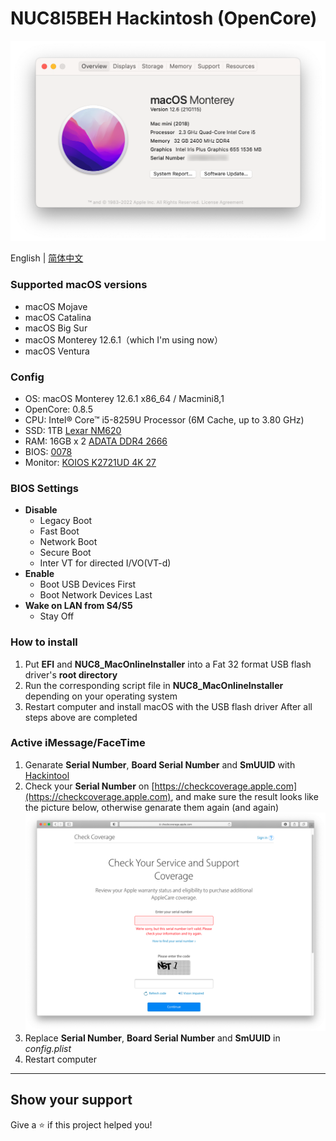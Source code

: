 # NUC8I5BEH Hackintosh (OpenCore)

![Hackintosh](AboutThisMac.png)

English | [简体中文](./README-zh_CN.md)

### Supported macOS versions
+ macOS Mojave
+ macOS Catalina
+ macOS Big Sur
+ macOS Monterey 12.6.1（which I'm using now）
+ macOS Ventura

### Config
+ OS: macOS Monterey 12.6.1 x86_64 / Macmini8,1
+ OpenCore: 0.8.5
+ CPU: Intel® Core™ i5-8259U Processor (6M Cache, up to 3.80 GHz)
+ SSD: 1TB [Lexar NM620](https://union-click.jd.com/jdc?e=618%7Cpc%7C&p=JF8BAOcJK1olXwcEVlZcD0oXB18IGloUXQEGVVdUDEwnRzBQRQQlBENHFRxWFlVPRjtUBABAQlRcCEBdCUoWA2gMGlIcWQEdDRsBVXtjX2ZJUz9tX2N0MgMJaRl0ahl-ZCdlUQoyVW5dCUoWAWsJH18VbTYCU24LZksWAm4IGFsXXgQyVW5dD08TC2gBGFwXXQEGZFldAXvOnenctsJgOdKQ1Yr8t52zq7aRqmslbQUyU15UHE1lQj0cHSklbQYyV24fZhsXATtfGQwWVAICUFsKD0ofAGgMGVgRXlNRXF1UD0gVM20JGl8cbTY)
+ RAM: 16GB x 2 [ADATA DDR4 2666](https://union-click.jd.com/jdc?e=618%7Cpc%7C&p=JF8BAN4JK1olXDYCVV9cCUoQAGgNHV4lGVlaCgFtUQ5SQi0DBUVNGFJeSwUIFxlJX3EIGloUXAcFV1lYDk4IWipURmtDBW1LISU2bylVU3FRSDlRWXZfSjktBEcnAl8IGloUXwIDUFpdOHsXBF9edVsUXAcDVV9bCE4nAl8IHF8RVQEEXF9fCk0TM2gIEmvMw4DW-ccobJ-FgruppI2x9d-b5W5tOEgnBG8BD11nHFQWUixtOEsnAF9KdVpCWFYEXF5UAR9CUWpdGgtGWgcGAwoOXBwfCz1dE1odbQQDVVpUOHs)
+ BIOS: [0078](https://drivers.softpedia.com/get/BIOS/Intel/Intel-NUC8i5BEH-NUC-Kit-BIOS-0078.shtml)
+ Monitor: [KOIOS K2721UD 4K 27](https://union-click.jd.com/jdc?e=&p=JF8BANUJK1olXQEGU19aCksXAF8LEl0XVAIBUl9eDntTXDdWRGtMGENDFlVDFhNSVzMXQA4KD1heSl1UDkkeB2wOGlgTQl9HCANtYx58XipQUhJwL3BCVlgKWzUJVg92e1cZbQcyVF9cCUkTAmsMG2slXQEyFTBaCkIXA2o4GmsVWgQBUVpeDkMTAWsNK1wVVDbbytiJpdJiZ7uamo-04tCm_IfEuXsnM2w4K2sVbQUyFjBYAB4fAGZbSwxCXVIHAwoKAEsUVDwKSw8dXgMEAw0PDnsVAm4MEms)


### BIOS Settings
+ __Disable__
	- Legacy Boot
	- Fast Boot
	- Network Boot
	- Secure Boot
	- Inter VT for directed I/VO(VT-d)
+ __Enable__
	- Boot USB Devices First
	- Boot Network Devices Last
+ __Wake on LAN from S4/S5__
	- Stay Off


### How to install
1. Put **EFI** and **NUC8_MacOnlineInstaller** into a Fat 32 format USB flash driver's **root directory**
2. Run the corresponding script file in **NUC8_MacOnlineInstaller** depending on your operating system
3. Restart computer and install macOS with the USB flash driver After all steps above are completed

### Active iMessage/FaceTime
1. Genarate **Serial Number**, **Board Serial Number** and **SmUUID** with [Hackintool](https://github.com/headkaze/Hackintool)
2. Check your **Serial Number** on [https://checkcoverage.apple.com](https://checkcoverage.apple.com), and make sure the result looks like the picture below, otherwise genarate them again (and again)
![checkSN](checkSN.png)
3. Replace **Serial Number**, **Board Serial Number** and **SmUUID** in *config.plist*
4. Restart computer

---

## Show your support

Give a ⭐️ if this project helped you!

